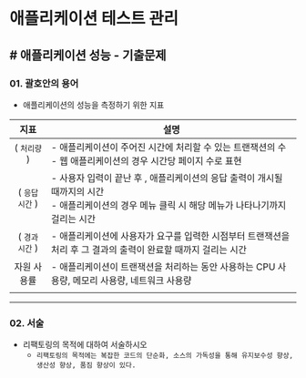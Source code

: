 # 애플리케이션 테스트 관리

## # 애플리케이션 성능 - 기출문제

### 01. 괄호안의 용어

- 애플리케이션의 성능을 측정하기 위한 지표

|지표|설명|
|:--:|--|
|( `처리량` )|- 애플리케이션이 주어진 시간에 처리할 수 있는 트랜잭션의 수</br>- 웹 애플리케이션의 경우 시간당 페이지 수로 표현|
|( `응답 시간` )|- 사용자 입력이 끝난 후 , 애플리케이션의 응답 출력이 개시될 때까지의 시간</br>- 애플리케이션의 경우 메뉴 클릭 시 해당 메뉴가 나타나기까지 걸리는 시간|
|( `경과 시간` )|- 애플리케이션에 사용자가 요구를 입력한 시점부터 트랜잭션을 처리 후 그 결과의 출력이 완료할 때까지 걸리는 시간|
|자원 사용률|- 애플리케이션이 트랜잭션을 처리하는 동안 사용하는 CPU 사용량, 메모리 사용량, 네트워크 사용량|
|||

---

### 02. 서술

- 리팩토링의 목적에 대하여 서술하시오
  - `리팩토링의 목적에는 복잡한 코드의 단순화, 소스의 가독성을 통해 유지보수성 향상, 생산성 향상, 품짐 향상이 있다.`
